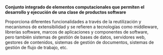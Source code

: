 **Conjunto integrado de elementos computacionales que permiten el desarrollo y ejecución de una clase de productos software**

Proporciona diferentes funcionalidades a través de la reutilización y mecanismos de extensibilidad y se refieren a tecnologías como middleware, librerías software, marcos de aplicaciones y componentes de software, pero también sistemas de gestión de bases de datos, servidores web, gestores de contenidos, sistemas de gestión de documentos, sistemas de gestión de flujo de trabajo, etc.